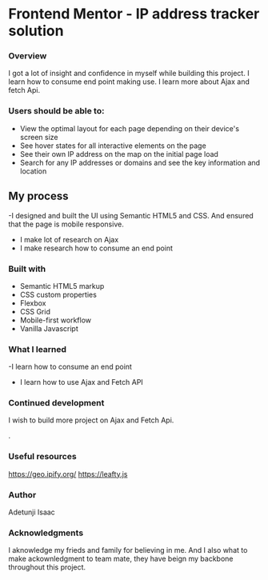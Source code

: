 # Frontend Mentor - IP address tracker solution





### Overview

I got a lot of insight and confidence in myself while building this project. I learn  how to consume end point making use. I learn more about Ajax and fetch Api. 




### Users should be able to:

- View the optimal layout for each page depending on their device's screen size
- See hover states for all interactive elements on the page
- See their own IP address on the map on the initial page load
- Search for any IP addresses or domains and see the key information and location



## My process
-I designed and built the UI using Semantic HTML5 and CSS. And ensured that the page is mobile responsive.

- I make lot of research on Ajax
- I make research how to consume an end point

### Built with

- Semantic HTML5 markup
- CSS custom properties
- Flexbox
- CSS Grid
- Mobile-first workflow
- Vanilla Javascript



### What I learned

-I learn how to consume an end point
- I learn how to use Ajax and Fetch API


### Continued development

I wish to build more project on Ajax and Fetch Api.


.

### Useful resources


https://geo.ipify.org/
https://leafty.js

### Author
Adetunji Isaac 


### Acknowledgments
I aknowledge my frieds and family for believing in me. And I also what to make ackownledgment to team mate, they have beign my backbone throughout this project.

